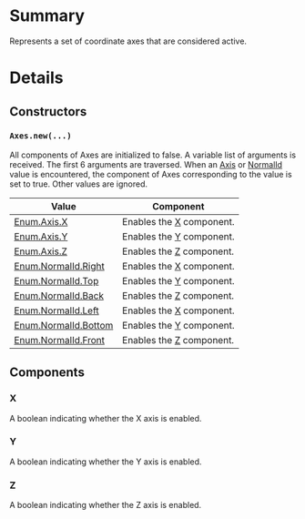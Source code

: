 # Summary
Represents a set of coordinate axes that are considered active.

# Details

## Constructors

### `Axes.new(...)`
All components of Axes are initialized to false. A variable list of arguments is
received. The first 6 arguments are traversed. When an [Axis](enum:Axis) or
[NormalId](enum:NormalId) value is encountered, the component of Axes
corresponding to the value is set to true. Other values are ignored.

Value                                        | Component
---------------------------------------------|----------
[Enum.Axis.X](enum:Axis/X)                   | Enables the [X](#doc-x) component.
[Enum.Axis.Y](enum:Axis/X)                   | Enables the [Y](#doc-y) component.
[Enum.Axis.Z](enum:Axis/X)                   | Enables the [Z](#doc-z) component.
[Enum.NormalId.Right](enum:NormalId/Right)   | Enables the [X](#doc-x) component.
[Enum.NormalId.Top](enum:NormalId/Top)       | Enables the [Y](#doc-y) component.
[Enum.NormalId.Back](enum:NormalId/Back)     | Enables the [Z](#doc-z) component.
[Enum.NormalId.Left](enum:NormalId/Left)     | Enables the [X](#doc-x) component.
[Enum.NormalId.Bottom](enum:NormalId/Bottom) | Enables the [Y](#doc-y) component.
[Enum.NormalId.Front](enum:NormalId/Front)   | Enables the [Z](#doc-z) component.

## Components

### X
A boolean indicating whether the X axis is enabled.

### Y
A boolean indicating whether the Y axis is enabled.

### Z
A boolean indicating whether the Z axis is enabled.
